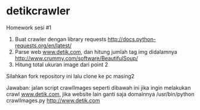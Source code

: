 # detikcrawler
Homework sesi #1

1. Buat crawler dengan library requests http://docs.python-requests.org/en/latest/
2. Parse web www.detik.com, dan hitung jumlah tag img didalamnya http://www.crummy.com/software/BeautifulSoup/
3. Hitung total ukuran image dari point 2

Silahkan fork repository ini lalu clone ke pc masing2

Jawaban:
jalan script crawlImages seperti dibawah ini jika ingin melakukan crawl www.detik.com, jika website lain ganti saja domainnya
/usr/bin/python crawlImages.py http://www.detik.com
